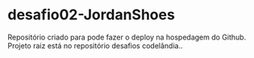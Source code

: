 # desafio02-JordanShoes
Repositório criado para pode fazer o deploy na hospedagem do Github. Projeto raiz está no repositório desafios codelândia..
